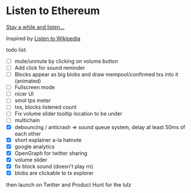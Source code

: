 # Listen to Ethereum

[Stay a while and listen...](https://listen.atris.cc)

Inspired by [Listen to Wikipedia](https://listen.hatnote.com)

todo list:

- [ ] mute/unmute by clicking on volume button
- [ ] Add click for sound reminder
- [ ] Blocks appear as big blobs and draw mempool/confirmed txs into it (animated)
- [ ] Fullscreen mode
- [ ] nicer UI
- [ ] smol tps meter
- [ ] txs, blocks listened count
- [ ] Fix volume slider tooltip location to be under
- [ ] multichain
- [x] debouncing / anticrash => sound queue system, delay at least 50ms of each other
- [x] short explainer a-la hatnote
- [x] google analytics
- [x] OpenGraph for twitter sharing
- [x] volume slider
- [x] fix block sound (doesn't play rn)
- [x] blobs are clickable to tx explorer

then launch on Twitter and Product Hunt for the lulz
